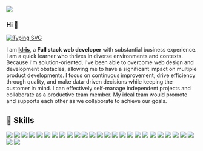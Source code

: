 [![](https://hits.seeyoufarm.com/api/count/incr/badge.svg?url=https%3A%2F%2Fgithub.com%2FIdrisAkintobi1212%2Fhit-counter)](#)

### Hi 👋

[![Typing SVG](https://readme-typing-svg.herokuapp.com?font=%22Fira+Code%22&center=true&vCenter=true&width=720&lines=%E2%9C%A8+Full+Stack+Web+Developer+%E2%9C%A8;%3D%3E+Develop+front+end+website+architecture+;%3D%3E+Design+user+interactions+on+web+pages;%3D%3E+Develop+back-end+website+applications;%3D%3E+Create+servers+and+databases+for+functionality;%3D%3E+Ensuring+cross-platform+optimization;%3D%3E+Work+alongside+graphic+designers;%3D%3E+Design+and+develop+APIs;%3D%3E+Implement+effective+security+protocols)](#)

I am **<a href="https://idrisakintobi.github.io" target="_blank">Idris</a>**, a **Full stack web developer** with substantial business experience. I am a quick learner who thrives in diverse environments and contexts. Because I'm solution-oriented, I've been able to overcome web design and development obstacles, allowing me to have a significant impact on multiple product developments. I focus on continuous improvement, drive efficiency through quality, and make data-driven decisions while keeping the customer in mind. I can effectively self-manage independent projects and collaborate as a productive team member. My ideal team would promote and supports each other as we collaborate to achieve our goals.


## 🚀 Skills

[![](https://img.shields.io/badge/HTML5-E34F26?style=for-the-badge&logo=html5&logoColor=white)](#)
[![](https://img.shields.io/badge/CSS3-1572B6?style=for-the-badge&logo=css3&logoColor=white)](#)
[![](https://img.shields.io/badge/JavaScript-F7DF1E?style=for-the-badge&logo=javascript&logoColor=black)](#)
[![](https://img.shields.io/badge/TypeScript-007ACC?style=for-the-badge&logo=typescript&logoColor=white)](#)
[![](https://img.shields.io/badge/Node.js-43853D?style=for-the-badge&logo=node.js&logoColor=white)](#)
[![](https://img.shields.io/badge/Express.js-404D59?style=for-the-badge)](#)
[![](https://img.shields.io/badge/GraphQl-E10098?style=for-the-badge&logo=graphql&logoColor=white)](#)
[![](https://img.shields.io/badge/Apollo%20GraphQL-311C87?&style=for-the-badge&logo=Apollo%20GraphQL&logoColor=white)](#)
[![](https://img.shields.io/badge/React-20232A?style=for-the-badge&logo=react&logoColor=61DAFB)](#)
[![](https://img.shields.io/badge/MySQL-00000F?style=for-the-badge&logo=mysql&logoColor=white)](#)
[![](https://img.shields.io/badge/MongoDB-4EA94B?style=for-the-badge&logo=mongodb&logoColor=white)](#)
[![](https://img.shields.io/badge/PostgreSQL-316192?style=for-the-badge&logo=postgresql&logoColor=white)](#)
[![](https://img.shields.io/badge/redis-%23DD0031.svg?&style=for-the-badge&logo=redis&logoColor=white)](#)
[![](https://img.shields.io/badge/SQLite-07405E?style=for-the-badge&logo=sqlite&logoColor=white)](#)
[![](https://img.shields.io/badge/Prisma-3982CE?style=for-the-badge&logo=Prisma&logoColor=white)](#)
[![](https://img.shields.io/badge/Sequelize-52B0E7?style=for-the-badge&logo=Sequelize&logoColor=white)](#)
[![](https://img.shields.io/badge/Docker-2CA5E0?style=for-the-badge&logo=docker&logoColor=white)](#)
[![](https://img.shields.io/badge/kubernetes-326ce5.svg?&style=for-the-badge&logo=kubernetes&logoColor=white)](#)
[![](https://img.shields.io/badge/Amazon_AWS-FF9900?style=for-the-badge&logo=amazonaws&logoColor=white)](#)
[![](https://img.shields.io/badge/Digital_Ocean-0080FF?style=for-the-badge&logo=DigitalOcean&logoColor=white)](#)
[![](https://img.shields.io/badge/Heroku-430098?style=for-the-badge&logo=heroku&logoColor=white)](#)
[![](https://img.shields.io/badge/Netlify-00C7B7?style=for-the-badge&logo=netlify&logoColor=white)](#)
[![](https://img.shields.io/badge/Vercel-000000?style=for-the-badge&logo=vercel&logoColor=white)](#)
[![](https://img.shields.io/badge/Jest-C21325?style=for-the-badge&logo=jest&logoColor=white)](#)
[![](https://img.shields.io/badge/Postman-FF6C37?style=for-the-badge&logo=Postman&logoColor=white)](#)
[![](https://img.shields.io/badge/Insomnia-5849be?style=for-the-badge&logo=Insomnia&logoColor=white)](#)
[![](https://img.shields.io/badge/Swagger-85EA2D?style=for-the-badge&logo=Swagger&logoColor=white)](#)

<!-- For buttons -->
<!-- https://github.com/alexandresanlim/Badges4-README.md-Profile#-cloud- -->
<!-- For Streak -->
<!-- https://github-readme-streak-stats.herokuapp.com/demo/ -->


<!-- [![GitHub Streak](https://github-readme-streak-stats.herokuapp.com/?user=IdrisAkintobi&theme=blue-green)](#)  -->
